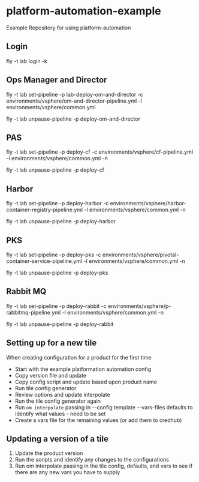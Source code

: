 # platform-automation-example

Example Repository for using platform-automation

## Login

fly -t lab login -k

## Ops Manager and Director

fly -t lab set-pipeline -p lab-deploy-om-and-director -c environments/vsphere/om-and-director-pipeline.yml -l environments/vsphere/common.yml

fly -t lab unpause-pipeline -p deploy-om-and-director

## PAS

fly -t lab set-pipeline -p deploy-cf -c environments/vsphere/cf-pipeline.yml -l environments/vsphere/common.yml -n

fly -t lab unpause-pipeline -p deploy-cf

## Harbor

fly -t lab set-pipeline -p deploy-harbor -c environments/vsphere/harbor-container-registry-pipeline.yml -l environments/vsphere/common.yml -n

fly -t lab unpause-pipeline -p deploy-harbor

## PKS

fly -t lab set-pipeline -p deploy-pks -c environments/vsphere/pivotal-container-service-pipeline.yml -l environments/vsphere/common.yml -n

fly -t lab unpause-pipeline -p deploy-pks

## Rabbit MQ

fly -t lab set-pipeline -p deploy-rabbit -c environments/vsphere/p-rabbitmq-pipeline.yml -l environments/vsphere/common.yml -n

fly -t lab unpause-pipeline -p deploy-rabbit

## Setting up for a new tile

When creating configuration for a product for the first time

- Start with the example platformation automation config
- Copy version file and update
- Copy config script and update based upon product name
- Run tile config generator
- Review options and update interpolate
- Run the tile config generator again
- Run `om interpolate` passing in --config template --vars-files defaults to identify what values - need to be set
- Create a vars file for the remaining values (or add them to credhub)

## Updating a version of a tile

1. Update the product version
2. Run the scripts and identify any changes to the configurations
3. Run om interpolate passing in the tile config, defaults, and vars to see if there are any new vars you have to supply
